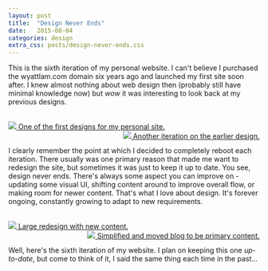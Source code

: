 ```yaml
---
layout: post
title:  "Design Never Ends"
date:   2015-08-04
categories: design
extra_css: posts/design-never-ends.css
---
```

This is the sixth iteration of my personal website. I can't believe I purchased the wyattlam.com domain six years ago and launched my first site soon after. I knew almost nothing about web design then (probably still have minimal knowledge now) but *wow* it was interesting to look back at my previous designs.

<br>

<div class="img-section">
    <div class="row">
        <a href="{{ site.images }}/design_never_ends_site_1.jpg" data-lightbox="site" data-title="One of the first designs for my personal site.">
            <img src="{{ site.images }}/design_never_ends_site_1.jpg" />
            <span class="img-caption">One of the first designs for my personal site.</span>
        </a>
    </div>
    <div class="row" style="float: right">
        <a href="{{ site.images }}/design_never_ends_site_2.jpg" data-lightbox="site" data-title="Another iteration on the earlier design.">
            <img src="{{ site.images }}/design_never_ends_site_2.jpg" />
            <span class="img-caption">Another iteration on the earlier design.</span>
        </a>
    </div>
</div>

<br>

I clearly remember the point at which I decided to completely reboot each iteration. There usually was one primary reason that made me want to redesign the site, but sometimes it was just to keep it up to date. You see, design never ends. There's always some aspect you can improve on - updating some visual UI, shifting content around to improve overall flow, or making room for newer content. That's what I love about design. It's forever ongoing, constantly growing to adapt to new requirements.

<br>

<div class="img-section">
    <div class="row">
        <a href="{{ site.images }}/design_never_ends_site_3.jpg" data-lightbox="site" data-title="Large redesign with new content.">
            <img class="bordered" src="{{ site.images }}/design_never_ends_site_3.jpg" />
            <span class="img-caption">Large redesign with new content.</span>
        </a>
    </div>
    <div class="row" style="float: right">
        <a href="{{ site.images }}/design_never_ends_site_4.jpg" data-lightbox="site" data-title="Simplified and moved blog to be primary content.">
            <img class="bordered" src="{{ site.images }}/design_never_ends_site_4.jpg" />
            <span class="img-caption">Simplified and moved blog to be primary content.</span>
        </a>
    </div>
</div>

<br>

Well, here's the sixth iteration of my website. I plan on keeping this one *up-to-date*, but come to think of it, I said the same thing each time in the past...